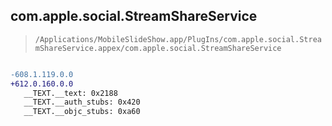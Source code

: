 ## com.apple.social.StreamShareService

> `/Applications/MobileSlideShow.app/PlugIns/com.apple.social.StreamShareService.appex/com.apple.social.StreamShareService`

```diff

-608.1.119.0.0
+612.0.160.0.0
   __TEXT.__text: 0x2188
   __TEXT.__auth_stubs: 0x420
   __TEXT.__objc_stubs: 0xa60

```
